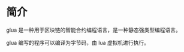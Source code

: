 简介
============================

glua 是一种用于区块链的智能合约编程语言，是一种静态强类型编程语言。

glua 编写的程序可以编译为字节码，由 lua 虚拟机进行执行。